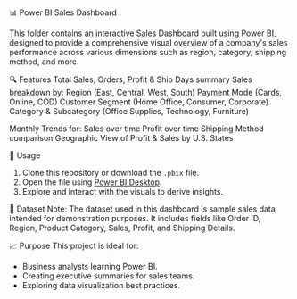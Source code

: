  📊 Power BI Sales Dashboard

This folder contains an interactive Sales Dashboard built using Power BI, designed to provide a comprehensive visual overview of a company's sales performance across various dimensions such as region, category, shipping method, and more.

 🔍 Features
     Total Sales, Orders, Profit & Ship Days summary
     Sales breakdown by:
         Region (East, Central, West, South)
         Payment Mode (Cards, Online, COD)
         Customer Segment (Home Office, Consumer, Corporate)
         Category & Subcategory (Office Supplies, Technology, Furniture)
   
   Monthly Trends for:
      Sales over time
      Profit over time
      Shipping Method comparison
      Geographic View of Profit & Sales by U.S. States

 📌 Usage
 
   1. Clone this repository or download the `.pbix` file.
   2. Open the file using [Power BI Desktop](https://powerbi.microsoft.com/desktop/).
   3. Explore and interact with the visuals to derive insights.

🧩 Dataset
Note: The dataset used in this dashboard is sample sales data intended for demonstration purposes. It includes fields like Order ID, Region, Product Category, Sales, Profit, and Shipping Details.

📈 Purpose
This project is ideal for:

* Business analysts learning Power BI.
* Creating executive summaries for sales teams.
* Exploring data visualization best practices.
